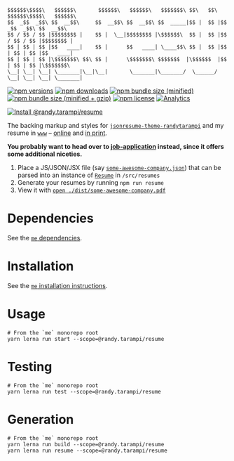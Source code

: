 ```plaintext
$$$$$$\$$$$\   $$$$$$\       $$$$$$\   $$$$$$\   $$$$$$$\ $$\   $$\ $$$$$$\$$$$\   $$$$$$\
$$  _$$  _$$\ $$  __$$\     $$  __$$\ $$  __$$\ $$  _____|$$ |  $$ |$$  _$$  _$$\ $$  __$$\
$$ / $$ / $$ |$$$$$$$$ |    $$ |  \__|$$$$$$$$ |\$$$$$$\  $$ |  $$ |$$ / $$ / $$ |$$$$$$$$ |
$$ | $$ | $$ |$$   ____|    $$ |      $$   ____| \____$$\ $$ |  $$ |$$ | $$ | $$ |$$   ____|
$$ | $$ | $$ |\$$$$$$$\ $$\ $$ |      \$$$$$$$\ $$$$$$$  |\$$$$$$  |$$ | $$ | $$ |\$$$$$$$\
\__| \__| \__| \_______|\__|\__|       \_______|\_______/  \______/ \__| \__| \__| \_______|
```

[![npm versions](https://img.shields.io/npm/v/@randy.tarampi/resume.svg?style=flat-square)](https://www.npmjs.com/package/@randy.tarampi/resume) [![npm downloads](https://img.shields.io/npm/dt/@randy.tarampi/resume.svg?style=flat-square)](https://www.npmjs.com/package/@randy.tarampi/resume) [![npm bundle size (minified)](https://img.shields.io/bundlephobia/min/@randy.tarampi/resume.svg?style=flat-square)](https://www.npmjs.com/package/@randy.tarampi/resume) [![npm bundle size (minified + gzip)](https://img.shields.io/bundlephobia/minzip/@randy.tarampi/resume.svg?style=flat-square)](https://www.npmjs.com/package/@randy.tarampi/resume) [![npm license](https://img.shields.io/npm/l/@randy.tarampi/resume.svg?registry_uri=https%3A%2F%2Fregistry.npmjs.com&style=flat-square)](https://www.npmjs.com/package/@randy.tarampi/resume) [![Analytics](https://ga-beacon.appspot.com/UA-50921068-1/beacon/github/randytarampi/me/tree/master/packages/resume?flat&useReferrer)](https://github.com/igrigorik/ga-beacon)

[![Install @randy.tarampi/resume](https://nodeico.herokuapp.com/@randy.tarampi/resume.svg)](https://www.npmjs.com/package/@randy.tarampi/resume)

The backing markup and styles for [`jsonresume-theme-randytarampi`](../jsonresume-theme) and my resume in [`www`](../www) – [online](https://www.randytarampi.ca/resume) and [in print](https://github.com/randytarampi/me/blob/master/packages/resume/docs/resume.pdf).

**You probably want to head over to [job-application](../job-application) instead, since it offers some additional niceties.**

1. Place a JS/JSON/JSX file (say [`some-awesome-company.json`](./src/resumes/some-awesome-company.json)) that can be parsed into an instance of [`Resume`](./src/lib/resume) in `/src/resumes`
2. Generate your resumes by running `npm run resume`
3. View it with [`open ./dist/some-awesome-company.pdf`](./dist/some-awesome-company.pdf)

# Dependencies

See the [`me` dependencies](../../README.md#Dependencies).

# Installation

See the [`me` installation instructions](../../README.md#Installation).

# Usage

```
# From the `me` monorepo root
yarn lerna run start --scope=@randy.tarampi/resume
```

# Testing

```
# From the `me` monorepo root
yarn lerna run test --scope=@randy.tarampi/resume
```

# Generation

```
# From the `me` monorepo root
yarn lerna run build --scope=@randy.tarampi/resume
yarn lerna run resume --scope=@randy.tarampi/resume
```
